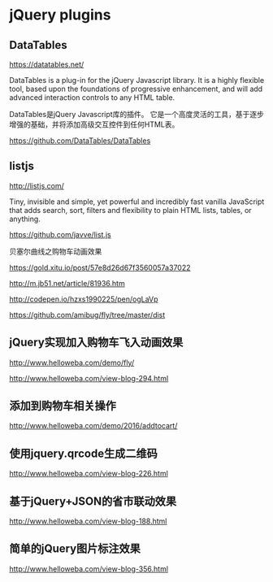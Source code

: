 # jQuery plugins



## DataTables 

https://datatables.net/

DataTables is a plug-in for the jQuery Javascript library. 
It is a highly flexible tool, based upon the foundations of progressive enhancement, and will add advanced interaction controls to any HTML table.

DataTables是jQuery Javascript库的插件。
它是一个高度灵活的工具，基于逐步增强的基础，并将添加高级交互控件到任何HTML表。

https://github.com/DataTables/DataTables






## listjs

http://listjs.com/


Tiny, invisible and simple, yet powerful and incredibly fast vanilla JavaScript that adds search, sort, filters and flexibility to plain HTML lists, tables, or anything.


https://github.com/javve/list.js










贝塞尔曲线之购物车动画效果


https://gold.xitu.io/post/57e8d26d67f3560057a37022


http://m.jb51.net/article/81936.htm


http://codepen.io/hzxs1990225/pen/ogLaVp


https://github.com/amibug/fly/tree/master/dist






## jQuery实现加入购物车飞入动画效果


http://www.helloweba.com/demo/fly/

http://www.helloweba.com/view-blog-294.html


## 添加到购物车相关操作


http://www.helloweba.com/demo/2016/addtocart/



## 使用jquery.qrcode生成二维码

http://www.helloweba.com/view-blog-226.html



## 基于jQuery+JSON的省市联动效果

http://www.helloweba.com/view-blog-188.html



## 简单的jQuery图片标注效果

http://www.helloweba.com/view-blog-356.html
















